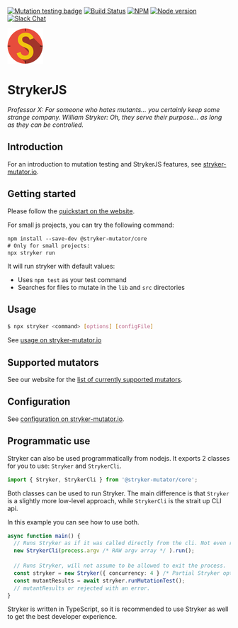 [![Mutation testing badge](https://img.shields.io/endpoint?style=flat&url=https%3A%2F%2Fbadge-api.stryker-mutator.io%2Fgithub.com%2Fstryker-mutator%2Fstryker%2Fmaster%3Fmodule%3Dcore)](https://dashboard.stryker-mutator.io/reports/github.com/stryker-mutator/stryker-js/master?module=core)
[![Build Status](https://github.com/stryker-mutator/stryker-js/workflows/CI/badge.svg)](https://github.com/stryker-mutator/stryker-js/actions?query=workflow%3ACI+branch%3Amaster)
[![NPM](https://img.shields.io/npm/dm/@stryker-mutator/core.svg)](https://www.npmjs.com/package/@stryker-mutator/core)
[![Node version](https://img.shields.io/node/v/@stryker-mutator/core.svg)](https://img.shields.io/node/v/@stryker-mutator/core.svg)
[![Slack Chat](https://img.shields.io/badge/slack-chat-brightgreen.svg?logo=slack)](https://join.slack.com/t/stryker-mutator/shared_invite/enQtOTUyMTYyNTg1NDQ0LTU4ODNmZDlmN2I3MmEyMTVhYjZlYmJkOThlNTY3NTM1M2QxYmM5YTM3ODQxYmJjY2YyYzllM2RkMmM1NjNjZjM)

![StrykerJS](https://github.com/stryker-mutator/stryker-js/raw/master/stryker-80x80.png)

# StrykerJS
*Professor X: For someone who hates mutants... you certainly keep some strange company.*
*William Stryker: Oh, they serve their purpose... as long as they can be controlled.*

## Introduction
For an introduction to mutation testing and StrykerJS features, see [stryker-mutator.io](https://stryker-mutator.io/).

## Getting started

Please follow the [quickstart on the website](https://stryker-mutator.io/docs/stryker-js/getting-started/).

For small js projects, you can try the following command:

```
npm install --save-dev @stryker-mutator/core
# Only for small projects:
npx stryker run
```

It will run stryker with default values:

* Uses `npm test` as your test command
* Searches for files to mutate in the `lib` and `src` directories

## Usage

```sh
$ npx stryker <command> [options] [configFile]
```

See [usage on stryker-mutator.io](https://stryker-mutator.io/docs/stryker-js/usage)

## Supported mutators

See our website for the [list of currently supported mutators](https://stryker-mutator.io/docs/mutation-testing-elements/supported-mutators).

## Configuration

See [configuration on stryker-mutator.io](https://stryker-mutator.io/docs/stryker-js/configuration).

## Programmatic use

Stryker can also be used programmatically from nodejs. It exports 2 classes for you to use: `Stryker` and `StrykerCli`.

```ts
import { Stryker, StrykerCli } from '@stryker-mutator/core';
```

Both classes can be used to run Stryker. The main difference is that `Stryker` is a slightly more low-level approach, while `StrykerCli` is the strait up CLI api.

In this example you can see how to use both. 

```ts
async function main() {
  // Runs Stryker as if it was called directly from the cli. Not even returns a promise, it assumes to be allowed to call `process.exit`.
  new StrykerCli(process.argv /* RAW argv array */ ).run(); 

  // Runs Stryker, will not assume to be allowed to exit the process.
  const stryker = new Stryker({ concurrency: 4 } /* Partial Stryker options object */ );
  const mutantResults = await stryker.runMutationTest();
  // mutantResults or rejected with an error.
}
```

Stryker is written in TypeScript, so it is recommended to use Stryker as well to get the best developer experience.

